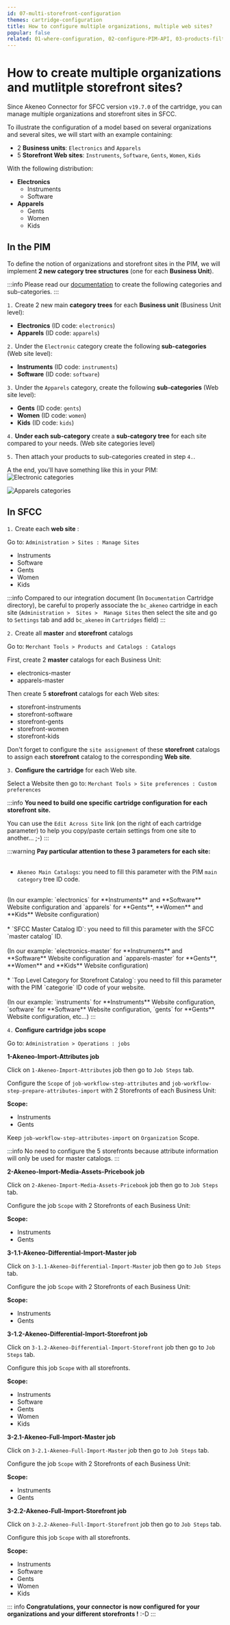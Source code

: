 ```yaml
---
id: 07-multi-storefront-configuration
themes: cartridge-configuration
title: How to configure multiple organizations, multiple web sites?
popular: false
related: 01-where-configuration, 02-configure-PIM-API, 03-products-filter-configuration, 04-import-images-configuration, 05-mapping-configuration, 06-categories-configuration
---
```


# How to create multiple organizations and mutlitple storefront sites?

Since Akeneo Connector for SFCC version `v19.7.0` of the cartridge, you can manage multiple organizations and storefront sites in SFCC.

To illustrate the configuration of a model based on several organizations and several sites, we will start with an example containing:

- 2 **Business units**: `Electronics` and `Apparels`
- 5 **Storefront Web sites**: `Instruments`, `Software`, `Gents`, `Women`, `Kids`

With the following distribution:

* **Electronics**
  * Instruments
  * Software
* **Apparels**
  * Gents
  * Women
  * Kids

## In the PIM

To define the notion of organizations and storefront sites in the PIM, we will implement **2 new category tree structures** (one for each **Business Unit**).

:::info
Please read our [documentation](/pim/v3/articles/what-is-a-category.html#how-to-create-a-new-category) to create the following categories and sub-categories.
:::

`1.` Create 2 new main **category trees** for each **Business unit** (Business Unit level):

* **Electronics** (ID code: `electronics`)
* **Apparels** (ID code: `apparels`)

`2.` Under the `Electronic` category create the following **sub-categories** (Web site level):

* **Instruments** (ID code: `instruments`)
* **Software** (ID code: `software`)

`3.` Under the `Apparels` category, create the following **sub-categories** (Web site level):

* **Gents** (ID code: `gents`)
* **Women** (ID code: `women`)
* **Kids** (ID code: `kids`)

`4.` **Under each sub-category** create a **sub-category tree** for each site compared to your needs. (Web site categories level)

`5.` Then attach your products to sub-categories created in step `4.`.

A the end, you'll have something like this in your PIM:
![Electronic categories](../img/sfcc-cartridge-cat2.png)

![Apparels categories](../img/sfcc-cartridge-cat1.png)


## In SFCC

`1.` Create each **web site** :

Go to: `Administration > Sites : Manage Sites`

* Instruments
* Software
* Gents
* Women
* Kids

:::info
Compared to our integration document (In `Documentation` Cartridge directory), be careful to properly associate the `bc_akeneo` cartridge in each site (`Administration >  Sites >  Manage Sites` then select the site and go to `Settings` tab and add `bc_akeneo` in `Cartridges` field)
:::

`2.` Create all **master** and **storefront** catalogs

Go to: `Merchant Tools > Products and Catalogs : Catalogs`

First, create 2 **master** catalogs for each Business Unit:
* electronics-master
* apparels-master

Then create 5 **storefront** catalogs for each Web sites:

* storefront-instruments
* storefront-software
* storefront-gents
* storefront-women
* storefront-kids

Don't forget to configure the `site assignement` of these **storefront** catalogs to assign each **storefront** catalog to the corresponding **Web site**.

`3.` **Configure the cartridge** for each Web site.

Select a Website then go to: `Merchant Tools > Site preferences : Custom preferences`

:::info
**You need to build one specific cartridge configuration for each storefront site.**

You can use the `Edit Across Site` link (on the right of each cartridge parameter) to help you copy/paste certain settings from one site to another... ;-)
:::

:::warning
**Pay particular attention to these 3 parameters for each site:**<br>
<br>
* `Akeneo Main Catalogs`: you need to fill this parameter with the PIM `main category` tree ID code.<br>
<br>
(In our example: `electronics` for **Instruments** and **Software** Website configuration and `apparels` for **Gents**, **Women** and **Kids** Website configuration)<br>
<br>
* `SFCC Master Catalog ID`: you need to fill this parameter with the SFCC `master catalog` ID.<br>
<br>
(In our example: `electronics-master` for **Instruments** and **Software** Website configuration and `apparels-master` for **Gents**, **Women** and **Kids** Website configuration)<br>
<br>
* `Top Level Category for Storefront Catalog`: you need to fill this parameter with the PIM `categorie` ID code of your website.<br>
<br>
(In our example: `instruments` for **Instruments** Website configuration, `software` for **Software** Website configuration, `gents` for **Gents** Website configuration, etc...)
:::

`4.` **Configure cartridge jobs scope**

Go to: `Administration > Operations : jobs`

**1-Akeneo-Import-Attributes job**

Click on `1-Akeneo-Import-Attributes` job then go to `Job Steps` tab.

Configure the `Scope` of `job-workflow-step-attributes` and `job-workflow-step-prepare-attributes-import` with 2 Storefronts of each Business Unit:

**Scope:**
* Instruments
* Gents

Keep `job-workflow-step-attributes-import` on `Organization` Scope.

:::info
No need to configure the 5 storefronts because attribute information will only be used for master catalogs.
:::

**2-Akeneo-Import-Media-Assets-Pricebook job**

Click on `2-Akeneo-Import-Media-Assets-Pricebook` job then go to `Job Steps` tab.

Configure the job `Scope` with 2 Storefronts of each Business Unit:

**Scope:**
* Instruments
* Gents

**3-1.1-Akeneo-Differential-Import-Master job**

Click on `3-1.1-Akeneo-Differential-Import-Master` job then go to `Job Steps` tab.

Configure the job `Scope` with 2 Storefronts of each Business Unit:

**Scope:**
* Instruments
* Gents

**3-1.2-Akeneo-Differential-Import-Storefront job**

Click on `3-1.2-Akeneo-Differential-Import-Storefront` job then go to `Job Steps` tab.

Configure this job `Scope` with all storefronts.

**Scope:**
* Instruments
* Software
* Gents
* Women
* Kids

**3-2.1-Akeneo-Full-Import-Master job**

Click on `3-2.1-Akeneo-Full-Import-Master` job then go to `Job Steps` tab.

Configure the job `Scope` with 2 Storefronts of each Business Unit:

**Scope:**
* Instruments
* Gents

**3-2.2-Akeneo-Full-Import-Storefront job**

Click on `3-2.2-Akeneo-Full-Import-Storefront` job then go to `Job Steps` tab.

Configure this job `Scope` with all storefronts.

**Scope:**
* Instruments
* Software
* Gents
* Women
* Kids

::: info
**Congratulations, your connector is now configured for your organizations and your different storefronts !** :-D
:::
